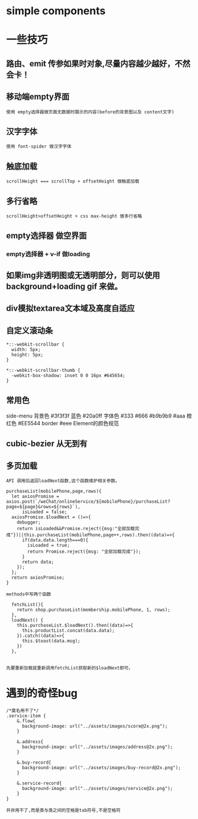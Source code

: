 # simple components

# 一些技巧
## 路由、emit 传参如果时对象,尽量内容越少越好，不然会卡！

## 移动端empty界面
    使用 empty选择器做页面无数据时展示的内容(before的背景图以及 content文字)

## 汉字字体
    使用 font-spider 做汉字字体

## 触底加载
    scrollHeight === scrollTop + offsetHeight 做触底加载

## 多行省略
    scrollHeight>offsetHeight + css max-height 做多行省略

## empty选择器 做空界面
### empty选择器 + v-if 做loading

## 如果img非透明图或无透明部分，则可以使用 background+loading gif 来做。


## div模拟textarea文本域及高度自适应


## 自定义滚动条
    *::-webkit-scrollbar {
      width: 5px;
      height: 5px;
    }
  
    *::-webkit-scrollbar-thumb {
      -webkit-box-shadow: inset 0 0 16px #645654;
    }


## 常用色
  side-menu 背景色
    #3f3f3f
  蓝色
    #20a0ff
  字体色
    #333 #666 #b9b9b9 #aaa 
  橙红色
    #EE5544 
  border
    #eee
  Element的颜色规范


## cubic-bezier 从无到有


## 多页加载
    API 调用后返回loadNext函数,这个函数维护相关参数。
    
    purchaseList(mobilePhone,page,rows){
      let axiosPromise = axios.post(`/weChat/onlineService/${mobilePhone}/purchaseList?page=${page}&rows=${rows}`),
          isLoaded = false;
      axiosPromise.$loadNext = ()=>{
        debugger;
        return isLoaded&&Promise.reject({msg:"全部加载完成"})||this.purchaseList(mobilePhone,page++,rows).then((data)=>{
          if(data.data.length===0){
            isLoaded = true;
            return Promise.reject({msg: "全部加载完成"});
          }
          return data;
        });
      };
      return axiosPromise;
    }
    
    methods中写两个函数
    
      fetchList(){
        return shop.purchaseList(membership.mobilePhone, 1, rows);
      },
      loadNext() {
        this.purchaseList.$loadNext().then((data)=>{
          this.productList.concat(data.data);
        }).catch((data)=>{
          this.$toast(data.msg);
        })
      },
      
      
    先要重新加载就重新调用fetchList获取新的$loadNext即可。


# 遇到的奇怪bug
    /*莫名用不了*/
    .service-item {
        &.flow{
          background-image: url("../assets/images/score@2x.png");
        }
  
        &.address{
          background-image: url("../assets/images/address@2x.png");
        }
  
        &.buy-record{
          background-image: url("../assets/images/buy-record@2x.png");
        }
  
        &.service-record{
          background-image: url("../assets/images/service@2x.png");
        }
    }
    
    并非用不了,而是类与类之间的空格是tab符号,不是空格符
